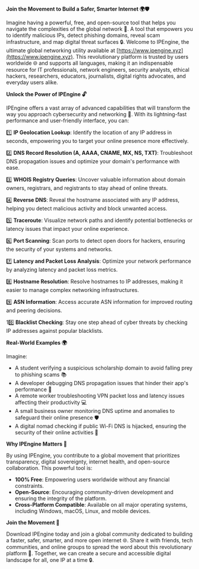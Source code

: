 **Join the Movement to Build a Safer, Smarter Internet 🌍🛡️**

Imagine having a powerful, free, and open-source tool that helps you navigate the complexities of the global network 📡. A tool that empowers you to identify malicious IPs, detect phishing domains, reveal scam infrastructure, and map digital threat surfaces 🔒. Welcome to IPEngine, the ultimate global networking utility available at [https://www.ipengine.xyz](https://www.ipengine.xyz). This revolutionary platform is trusted by users worldwide 🌐 and supports all languages, making it an indispensable resource for IT professionals, network engineers, security analysts, ethical hackers, researchers, educators, journalists, digital rights advocates, and everyday users alike.

**Unlock the Power of IPEngine 🔓**

IPEngine offers a vast array of advanced capabilities that will transform the way you approach cybersecurity and networking 🚀. With its lightning-fast performance and user-friendly interface, you can:

1️⃣ **IP Geolocation Lookup**: Identify the location of any IP address in seconds, empowering you to target your online presence more effectively.

2️⃣ **DNS Record Resolution (A, AAAA, CNAME, MX, NS, TXT)**: Troubleshoot DNS propagation issues and optimize your domain's performance with ease.

3️⃣ **WHOIS Registry Queries**: Uncover valuable information about domain owners, registrars, and registrants to stay ahead of online threats.

4️⃣ **Reverse DNS**: Reveal the hostname associated with any IP address, helping you detect malicious activity and block unwanted access.

5️⃣ **Traceroute**: Visualize network paths and identify potential bottlenecks or latency issues that impact your online experience.

6️⃣ **Port Scanning**: Scan ports to detect open doors for hackers, ensuring the security of your systems and networks.

7️⃣ **Latency and Packet Loss Analysis**: Optimize your network performance by analyzing latency and packet loss metrics.

8️⃣ **Hostname Resolution**: Resolve hostnames to IP addresses, making it easier to manage complex networking infrastructures.

9️⃣ **ASN Information**: Access accurate ASN information for improved routing and peering decisions.

10️⃣ **Blacklist Checking**: Stay one step ahead of cyber threats by checking IP addresses against popular blacklists.

**Real-World Examples 🌍**

Imagine:

* A student verifying a suspicious scholarship domain to avoid falling prey to phishing scams 📚
* A developer debugging DNS propagation issues that hinder their app's performance 🤖
* A remote worker troubleshooting VPN packet loss and latency issues affecting their productivity 💻
* A small business owner monitoring DNS uptime and anomalies to safeguard their online presence 🛡️
* A digital nomad checking if public Wi-Fi DNS is hijacked, ensuring the security of their online activities 🌴

**Why IPEngine Matters 🔑**

By using IPEngine, you contribute to a global movement that prioritizes transparency, digital sovereignty, internet health, and open-source collaboration. This powerful tool is:

* **100% Free**: Empowering users worldwide without any financial constraints.
* **Open-Source**: Encouraging community-driven development and ensuring the integrity of the platform.
* **Cross-Platform Compatible**: Available on all major operating systems, including Windows, macOS, Linux, and mobile devices.

**Join the Movement 🚀**

Download IPEngine today and join a global community dedicated to building a faster, safer, smarter, and more open internet 🌐. Share it with friends, tech communities, and online groups to spread the word about this revolutionary platform 📢. Together, we can create a secure and accessible digital landscape for all, one IP at a time 🔒.